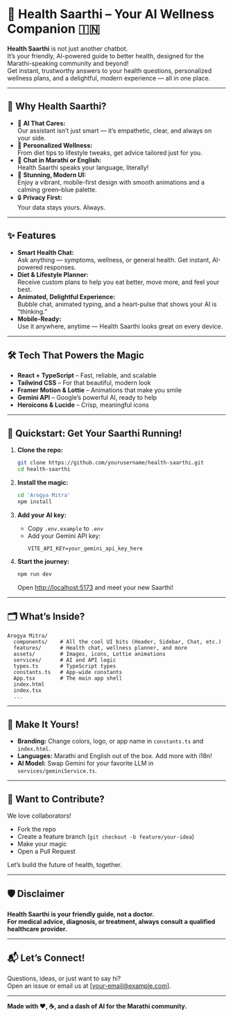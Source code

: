 # 🚀 Health Saarthi – Your AI Wellness Companion 🇮🇳

**Health Saarthi** is not just another chatbot.  
It’s your friendly, AI-powered guide to better health, designed for the Marathi-speaking community and beyond!  
Get instant, trustworthy answers to your health questions, personalized wellness plans, and a delightful, modern experience — all in one place.

---

## 🌟 Why Health Saarthi?

- 🤖 **AI That Cares:**  
  Our assistant isn’t just smart — it’s empathetic, clear, and always on your side.
- 🥗 **Personalized Wellness:**  
  From diet tips to lifestyle tweaks, get advice tailored just for you.
- 💬 **Chat in Marathi or English:**  
  Health Saarthi speaks your language, literally!
- 🎨 **Stunning, Modern UI:**  
  Enjoy a vibrant, mobile-first design with smooth animations and a calming green–blue palette.
- 🔒 **Privacy First:**  
  Your data stays yours. Always.

---

## ✨ Features

- **Smart Health Chat:**  
  Ask anything — symptoms, wellness, or general health. Get instant, AI-powered responses.
- **Diet & Lifestyle Planner:**  
  Receive custom plans to help you eat better, move more, and feel your best.
- **Animated, Delightful Experience:**  
  Bubble chat, animated typing, and a heart-pulse that shows your AI is “thinking.”
- **Mobile-Ready:**  
  Use it anywhere, anytime — Health Saarthi looks great on every device.

---

## 🛠️ Tech That Powers the Magic

- **React + TypeScript** – Fast, reliable, and scalable
- **Tailwind CSS** – For that beautiful, modern look
- **Framer Motion & Lottie** – Animations that make you smile
- **Gemini API** – Google’s powerful AI, ready to help
- **Heroicons & Lucide** – Crisp, meaningful icons

---

## 🚦 Quickstart: Get Your Saarthi Running!

1. **Clone the repo:**
   ```bash
   git clone https://github.com/yourusername/health-saarthi.git
   cd health-saarthi
   ```

2. **Install the magic:**
   ```bash
   cd 'Arogya Mitra'
   npm install
   ```

3. **Add your AI key:**
   - Copy `.env.example` to `.env`
   - Add your Gemini API key:
     ```
     VITE_API_KEY=your_gemini_api_key_here
     ```

4. **Start the journey:**
   ```bash
   npm run dev
   ```
   Open [http://localhost:5173](http://localhost:5173) and meet your new Saarthi!

---

## 🗂️ What’s Inside?

```
Arogya Mitra/
  components/    # All the cool UI bits (Header, Sidebar, Chat, etc.)
  features/      # Health chat, wellness planner, and more
  assets/        # Images, icons, Lottie animations
  services/      # AI and API logic
  types.ts       # TypeScript types
  constants.ts   # App-wide constants
  App.tsx        # The main app shell
  index.html
  index.tsx
  ...
```

---

## 🎨 Make It Yours!

- **Branding:** Change colors, logo, or app name in `constants.ts` and `index.html`.
- **Languages:** Marathi and English out of the box. Add more with i18n!
- **AI Model:** Swap Gemini for your favorite LLM in `services/geminiService.ts`.

---

## 🤝 Want to Contribute?

We love collaborators!  
- Fork the repo
- Create a feature branch (`git checkout -b feature/your-idea`)
- Make your magic
- Open a Pull Request

Let’s build the future of health, together.

---

## 🛡️ Disclaimer

**Health Saarthi is your friendly guide, not a doctor.  
For medical advice, diagnosis, or treatment, always consult a qualified healthcare provider.**

---

## 📬 Let’s Connect!

Questions, ideas, or just want to say hi?  
Open an issue or email us at [your-email@example.com].

---

**Made with ❤️, ☕, and a dash of AI for the Marathi community.**
